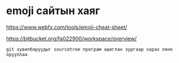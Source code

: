 # emoji сайтын хаяг

https://www.webfx.com/tools/emoji-cheat-sheet/

https://bitbucket.org/fa022900/workspace/overview/

`
git хувилбаруудыг sourcetree програм ашиглан зургаар харах линк орууллаа
`

